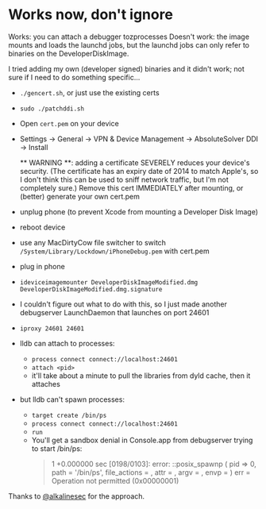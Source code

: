 # Works now, don't ignore

Works: you can attach a debugger tozprocesses
Doesn't work: the image mounts and loads the launchd jobs, but the launchd jobs can only refer to binaries on the DeveloperDiskImage.

I tried adding my own (developer signed) binaries and it didn't work; not sure if I need to do something specific...

- `./gencert.sh`, or just use the existing certs
- `sudo ./patchddi.sh`
- Open `cert.pem` on your device
- Settings -> General -> VPN & Device Management -> AbsoluteSolver DDI -> Install

  ** WARNING **: adding a certificate SEVERELY reduces your device's security. (The certificate has an expiry date of 2014 to match Apple's, so I don't think this can be used to sniff network traffic, but I'm not completely sure.) Remove this cert IMMEDIATELY after mounting, or (better) generate your own cert.pem

- unplug phone (to prevent Xcode from mounting a Developer Disk Image)
- reboot device
- use any MacDirtyCow file switcher to switch `/System/Library/Lockdown/iPhoneDebug.pem` with cert.pem
- plug in phone
- `ideviceimagemounter DeveloperDiskImageModified.dmg DeveloperDiskImageModified.dmg.signature`
- I couldn't figure out what to do with this, so I just made another debugserver LaunchDaemon that launches on port 24601
- `iproxy 24601 24601`
- lldb can attach to processes:
  - `process connect connect://localhost:24601`
  - `attach <pid>`
  - it'll take about a minute to pull the libraries from dyld cache, then it attaches
- but lldb can't spawn processes:
  - `target create /bin/ps`
  - `process connect connect://localhost:24601`
  - `run`
  - You'll get a sandbox denial in Console.app from debugserver trying to start /bin/ps:
    > 1 +0.000000 sec [0198/0103]: error: ::posix_spawnp ( pid => 0, path = '/bin/ps', file_actions = , attr = , argv = , envp =  ) err = Operation not permitted (0x00000001)

Thanks to [@alkalinesec](https://twitter.com/alkalinesec/status/1624768369449631746) for the approach.
